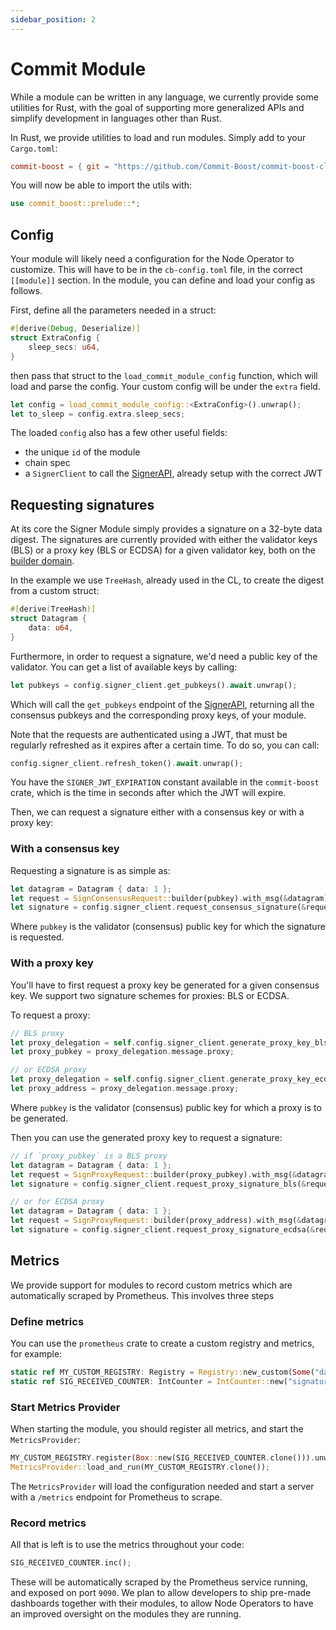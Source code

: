 ```yaml
---
sidebar_position: 2
---
```


# Commit Module

While a module can be written in any language, we currently provide some utilities for Rust, with the goal of supporting more generalized APIs and simplify development in languages other than Rust.

In Rust, we provide utilities to load and run modules. Simply add to your `Cargo.toml`:
```toml
commit-boost = { git = "https://github.com/Commit-Boost/commit-boost-client", version = "..." }
```

You will now be able to import the utils with:
```rust
use commit_boost::prelude::*;
```


## Config
Your module will likely need a configuration for the Node Operator to customize. This will have to be in the `cb-config.toml` file, in the correct `[[module]]` section. In the module, you can define and load your config as follows.

First, define all the parameters needed in a struct:
```rust
#[derive(Debug, Deserialize)]
struct ExtraConfig {
    sleep_secs: u64,
}
```
then pass that struct to the `load_commit_module_config` function, which will load and parse the config. Your custom config will be under the `extra` field.

```rust
let config = load_commit_module_config::<ExtraConfig>().unwrap();
let to_sleep = config.extra.sleep_secs;
```

The loaded `config` also has a few other useful fields:
- the unique `id` of the module
- chain spec
- a `SignerClient` to call the [SignerAPI](/api), already setup with the correct JWT


## Requesting signatures
At its core the Signer Module simply provides a signature on a 32-byte data digest. The signatures are currently provided with either the validator keys (BLS) or a proxy key (BLS or ECDSA) for a given validator key, both on the [builder domain](https://github.com/Commit-Boost/commit-boost-client/blob/main/crates/common/src/signature.rs#L88-L96).

In the example we use `TreeHash`, already used in the CL, to create the digest from a custom struct:
```rust
#[derive(TreeHash)]
struct Datagram {
    data: u64,
}
```

Furthermore, in order to request a signature, we'd need a public key of the validator. You can get a list of available keys by calling:
```rust
let pubkeys = config.signer_client.get_pubkeys().await.unwrap();
```

Which will call the `get_pubkeys` endpoint of the [SignerAPI](/api), returning all the consensus pubkeys and the corresponding proxy keys, of your module.

Note that the requests are authenticated using a JWT, that must be regularly refreshed as it expires after a certain time. To do so, you can call:
```rust
config.signer_client.refresh_token().await.unwrap();
```
You have the `SIGNER_JWT_EXPIRATION` constant available in the `commit-boost` crate, which is the time in seconds after which the JWT will expire.

Then, we can request a signature either with a consensus key or with a proxy key:

### With a consensus key
Requesting a signature is as simple as:
```rust
let datagram = Datagram { data: 1 };
let request = SignConsensusRequest::builder(pubkey).with_msg(&datagram);
let signature = config.signer_client.request_consensus_signature(&request).await.unwrap();
```

Where `pubkey` is the validator (consensus) public key for which the signature is requested.

### With a proxy key
You'll have to first request a proxy key be generated for a given consensus key.
We support two signature schemes for proxies: BLS or ECDSA.

To request a proxy:
```rust
// BLS proxy
let proxy_delegation = self.config.signer_client.generate_proxy_key_bls(pubkey).await?;
let proxy_pubkey = proxy_delegation.message.proxy;

// or ECDSA proxy
let proxy_delegation = self.config.signer_client.generate_proxy_key_ecdsa(pubkey).await?;
let proxy_address = proxy_delegation.message.proxy;
```

Where `pubkey` is the validator (consensus) public key for which a proxy is to be generated.

Then you can use the generated proxy key to request a signature:
```rust
// if `proxy_pubkey` is a BLS proxy
let datagram = Datagram { data: 1 };
let request = SignProxyRequest::builder(proxy_pubkey).with_msg(&datagram);
let signature = config.signer_client.request_proxy_signature_bls(&request).await.unwrap();

// or for ECDSA proxy
let datagram = Datagram { data: 1 };
let request = SignProxyRequest::builder(proxy_address).with_msg(&datagram);
let signature = config.signer_client.request_proxy_signature_ecdsa(&request).await.unwrap();
```

## Metrics
We provide support for modules to record custom metrics which are automatically scraped by Prometheus. This involves three steps
### Define metrics
You can use the `prometheus` crate to create a custom registry and metrics, for example:

```rust
static ref MY_CUSTOM_REGISTRY: Registry = Registry::new_custom(Some("da_commit".to_string()), None).unwrap();
static ref SIG_RECEIVED_COUNTER: IntCounter = IntCounter::new("signature_received", "successful signature requests received").unwrap();
```

### Start Metrics Provider
When starting the module, you should register all metrics, and start the `MetricsProvider`:
```rust
MY_CUSTOM_REGISTRY.register(Box::new(SIG_RECEIVED_COUNTER.clone())).unwrap();
MetricsProvider::load_and_run(MY_CUSTOM_REGISTRY.clone());
```
The `MetricsProvider` will load the configuration needed and start a server with a `/metrics` endpoint for Prometheus to scrape.

### Record metrics
All that is left is to use the metrics throughout your code:
```rust
SIG_RECEIVED_COUNTER.inc();
```
These will be automatically scraped by the Prometheus service running, and exposed on port `9090`. We plan to allow developers to ship pre-made dashboards together with their modules, to allow Node Operators to have an improved oversight on the modules they are running.
